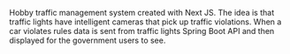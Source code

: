 Hobby traffic management system created with Next JS. The idea is that traffic lights have intelligent cameras that pick up traffic violations. When a car violates rules data is sent from traffic lights Spring Boot API and then displayed for the government users to see. 
